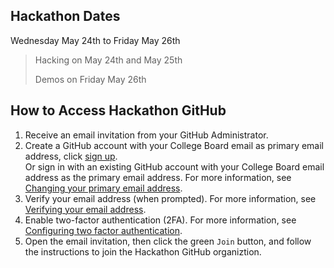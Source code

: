 ## Hackathon Dates 
Wednesday May 24th to Friday May 26th
> Hacking on May 24th and May 25th
> 
> Demos on Friday May 26th

## How to Access Hackathon GitHub
1. Receive an email invitation from your GitHub Administrator.
2. Create a GitHub account with your College Board email as primary email address, click [sign up](https://github.com/signup).
<br>Or sign in with an existing GitHub account with your College Board email address as the primary email address. For more information, see [Changing your primary email address](https://docs.github.com/en/enterprise-server@3.4/account-and-profile/setting-up-and-managing-your-personal-account-on-github/managing-email-preferences/changing-your-primary-email-address).
3. Verify your email address (when prompted). For more information, see [Verifying your email address](https://docs.github.com/en/get-started/signing-up-for-github/verifying-your-email-address).
4. Enable two-factor authentication (2FA). For more information, see [Configuring two factor authentication](https://docs.github.com/en/authentication/securing-your-account-with-two-factor-authentication-2fa/configuring-two-factor-authentication).
5. Open the email invitation, then click the green `Join` button, and follow the instructions to join the Hackathon GitHub organiztion.
